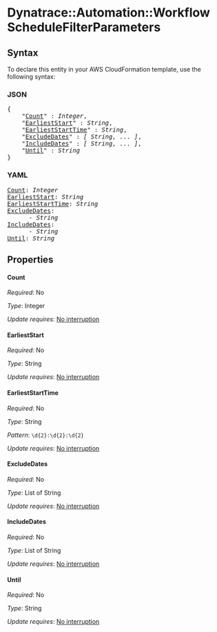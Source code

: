 # Dynatrace::Automation::Workflow ScheduleFilterParameters

## Syntax

To declare this entity in your AWS CloudFormation template, use the following syntax:

### JSON

<pre>
{
    "<a href="#count" title="Count">Count</a>" : <i>Integer</i>,
    "<a href="#earlieststart" title="EarliestStart">EarliestStart</a>" : <i>String</i>,
    "<a href="#earlieststarttime" title="EarliestStartTime">EarliestStartTime</a>" : <i>String</i>,
    "<a href="#excludedates" title="ExcludeDates">ExcludeDates</a>" : <i>[ String, ... ]</i>,
    "<a href="#includedates" title="IncludeDates">IncludeDates</a>" : <i>[ String, ... ]</i>,
    "<a href="#until" title="Until">Until</a>" : <i>String</i>
}
</pre>

### YAML

<pre>
<a href="#count" title="Count">Count</a>: <i>Integer</i>
<a href="#earlieststart" title="EarliestStart">EarliestStart</a>: <i>String</i>
<a href="#earlieststarttime" title="EarliestStartTime">EarliestStartTime</a>: <i>String</i>
<a href="#excludedates" title="ExcludeDates">ExcludeDates</a>: <i>
      - String</i>
<a href="#includedates" title="IncludeDates">IncludeDates</a>: <i>
      - String</i>
<a href="#until" title="Until">Until</a>: <i>String</i>
</pre>

## Properties

#### Count

_Required_: No

_Type_: Integer

_Update requires_: [No interruption](https://docs.aws.amazon.com/AWSCloudFormation/latest/UserGuide/using-cfn-updating-stacks-update-behaviors.html#update-no-interrupt)

#### EarliestStart

_Required_: No

_Type_: String

_Update requires_: [No interruption](https://docs.aws.amazon.com/AWSCloudFormation/latest/UserGuide/using-cfn-updating-stacks-update-behaviors.html#update-no-interrupt)

#### EarliestStartTime

_Required_: No

_Type_: String

_Pattern_: <code>\d{2}:\d{2}:\d{2}</code>

_Update requires_: [No interruption](https://docs.aws.amazon.com/AWSCloudFormation/latest/UserGuide/using-cfn-updating-stacks-update-behaviors.html#update-no-interrupt)

#### ExcludeDates

_Required_: No

_Type_: List of String

_Update requires_: [No interruption](https://docs.aws.amazon.com/AWSCloudFormation/latest/UserGuide/using-cfn-updating-stacks-update-behaviors.html#update-no-interrupt)

#### IncludeDates

_Required_: No

_Type_: List of String

_Update requires_: [No interruption](https://docs.aws.amazon.com/AWSCloudFormation/latest/UserGuide/using-cfn-updating-stacks-update-behaviors.html#update-no-interrupt)

#### Until

_Required_: No

_Type_: String

_Update requires_: [No interruption](https://docs.aws.amazon.com/AWSCloudFormation/latest/UserGuide/using-cfn-updating-stacks-update-behaviors.html#update-no-interrupt)

